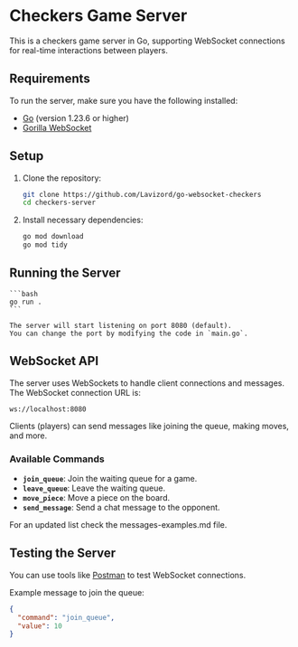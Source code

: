 # Checkers Game Server

This is a checkers game server in Go, supporting WebSocket connections for real-time interactions between players.

## Requirements

To run the server, make sure you have the following installed:

- [Go](https://golang.org/dl/) (version 1.23.6 or higher)
- [Gorilla WebSocket](https://github.com/gorilla/websocket)

## Setup

1. Clone the repository:

   ```bash
   git clone https://github.com/Lavizord/go-websocket-checkers
   cd checkers-server
   ```

2. Install necessary dependencies:

   ```bash
   go mod download
   go mod tidy
   ```

## Running the Server

    ```bash
    go run .
    ```

    The server will start listening on port 8080 (default).
    You can change the port by modifying the code in `main.go`.

## WebSocket API

The server uses WebSockets to handle client connections and messages. The WebSocket connection URL is:

```
ws://localhost:8080
```

Clients (players) can send messages like joining the queue, making moves, and more.

### Available Commands

- **`join_queue`**: Join the waiting queue for a game.
- **`leave_queue`**: Leave the waiting queue.
- **`move_piece`**: Move a piece on the board.
- **`send_message`**: Send a chat message to the opponent.

For an updated list check the messages-examples.md file.

## Testing the Server

You can use tools like [Postman](https://www.postman.com/) to test WebSocket connections.

Example message to join the queue:

```json
{
  "command": "join_queue",
  "value": 10
}
```
